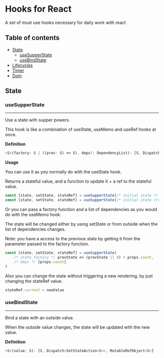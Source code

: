 # **Hooks for React**
A set of must use hooks necessary for daily work with react
## **Table of contents**
- [State](#state)
    - [useSupperState](#usesupperstate)
    - [useBindState](#usebindstate)
- [Lifecycles](#lifecycles)
- [Timer](#timer)
- [Dom](#dom)
## **State**
### **useSupperState**
---
Use a state with supper powers.

This hook is like a combination of useState, useMemo and useRef hooks at once.

**Definition**
```ts
<S>(factory: S | ((prev: S) => S), deps?: DependencyList): [S, Dispatch<SetStateAction<S>>, MutableRefObject<S>]
```
**Usage**

You can use it as you normally do with the useState hook.

Returns a stateful value, and a function to update it + a ref to the stateful value.

```js
const [state, setState, stateRef] = useSupperState(/* initial state */ 0)
const [state, setState, stateRef] = useSupperState(/* initial state creator */ () => 0)
```
Or you can pass a factory function and a list of dependencies as you would do with the useMemo hook.

The state will be changed either by using setState or from outside when the list of dependencies changes.

Note: you have a access to the previous state by getting it from the parameter passed to the factory function.
```js
const [state, setState, stateRef] = useSupperState(
    /* state factory */ prevState => (prevState || 0) + props.count,
    /* deps */ [props.count]
)
```
Also you can change the state without triggering a new rendering, by just changing the stateRef value.
```js
stateRef.current = newValue
```
### **useBindState**
---
Bind a state with an outside value.

When the outside value changes, the state will be updated with the new value.

**Definition**
```ts
<S>(value: S): [S, Dispatch<SetStateAction<S>>, MutableRefObject<S>]
```